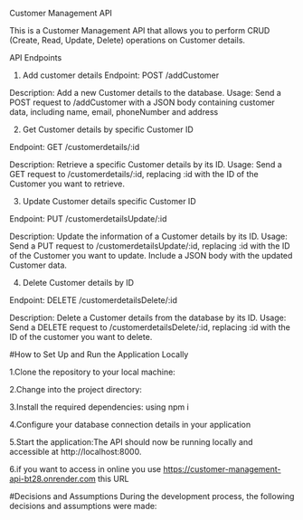 Customer Management API

This is a Customer Management API that allows you to perform CRUD (Create, Read, Update, Delete) operations on Customer details.

API Endpoints
1. Add customer details 
Endpoint: POST /addCustomer

Description: Add a new Customer details to the database.
Usage: Send a POST request to /addCustomer with a JSON body containing customer data, including name, email, phoneNumber and address

2. Get Customer details  by specific Customer ID

Endpoint: GET /customerdetails/:id

Description: Retrieve a specific Customer details by its ID.
Usage: Send a GET request to /customerdetails/:id, replacing :id with the ID of the Customer you want to retrieve.

3. Update Customer details specific Customer ID
   
Endpoint: PUT /customerdetailsUpdate/:id

Description: Update the information of a Customer details  by its ID.
Usage: Send a PUT request to /customerdetailsUpdate/:id, replacing :id with the ID of the Customer you want to update. Include a JSON body with the updated Customer data.

4. Delete Customer details by ID
   
Endpoint: DELETE /customerdetailsDelete/:id

Description: Delete a Customer details from the database by its ID.
Usage: Send a DELETE request to /customerdetailsDelete/:id, replacing :id with the ID of the customer you want to delete.

#How to Set Up and Run the Application Locally

1.Clone the repository to your local machine:

2.Change into the project directory:

3.Install the required dependencies: using npm i 

4.Configure your database connection details in your application

5.Start the application:The API should now be running locally and accessible at http://localhost:8000.

6.if you want to access in online you use https://customer-management-api-bt28.onrender.com this URL

#Decisions and Assumptions
During the development process, the following decisions and assumptions were made:
